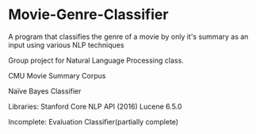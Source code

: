 # Movie-Genre-Classifier
A program that classifies the genre of a movie by only it's summary as an input using various NLP techniques

Group project for Natural Language Processing class.

CMU Movie Summary Corpus

Naïve Bayes Classifier

Libraries:
  Stanford Core NLP API (2016)
  Lucene 6.5.0
  
  
Incomplete:
  Evaluation
  Classifier(partially complete)
